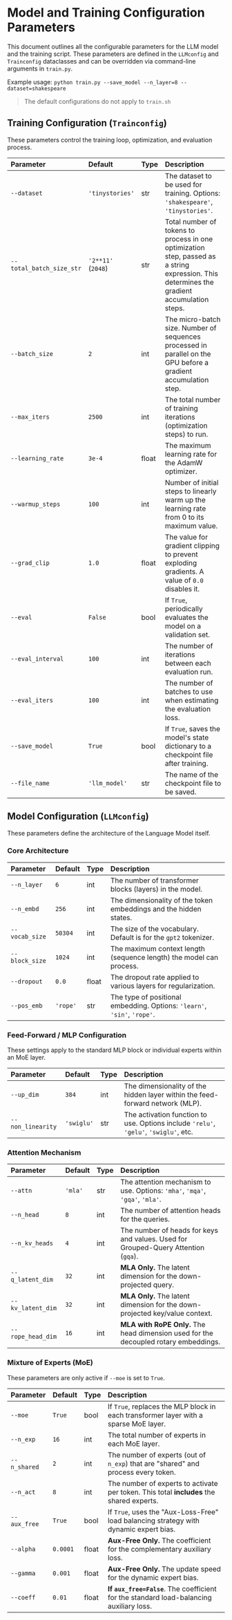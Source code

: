 # Model and Training Configuration Parameters

This document outlines all the configurable parameters for the LLM model and the training script. These parameters are defined in the `LLMconfig` and `Trainconfig` dataclasses and can be overridden via command-line arguments in `train.py`.

Example usage: `python train.py --save_model --n_layer=8 --dataset=shakespeare`

> The default configurations do not apply to `train.sh`

## Training Configuration (`Trainconfig`)

These parameters control the training loop, optimization, and evaluation process.

| Parameter | Default | Type | Description |
| :--- | :--- | :--- | :--- |
| `--dataset` | `'tinystories'` | str | The dataset to be used for training. Options: `'shakespeare'`, `'tinystories'`. |
| `--total_batch_size_str`| `'2**11'` (`2048`) | str | Total number of tokens to process in one optimization step, passed as a string expression. This determines the gradient accumulation steps. |
| `--batch_size` | `2` | int | The micro-batch size. Number of sequences processed in parallel on the GPU before a gradient accumulation step. |
| `--max_iters` | `2500` | int | The total number of training iterations (optimization steps) to run. |
| `--learning_rate` | `3e-4` | float | The maximum learning rate for the AdamW optimizer. |
| `--warmup_steps` | `100` | int | Number of initial steps to linearly warm up the learning rate from 0 to its maximum value. |
| `--grad_clip` | `1.0` | float | The value for gradient clipping to prevent exploding gradients. A value of `0.0` disables it. |
| `--eval` | `False` | bool | If `True`, periodically evaluates the model on a validation set. |
| `--eval_interval` | `100` | int | The number of iterations between each evaluation run. |
| `--eval_iters` | `100` | int | The number of batches to use when estimating the evaluation loss. |
| `--save_model` | `True` | bool | If `True`, saves the model's state dictionary to a checkpoint file after training. |
| `--file_name` | `'llm_model'` | str | The name of the checkpoint file to be saved. |

## Model Configuration (`LLMconfig`)

These parameters define the architecture of the Language Model itself.

### Core Architecture

| Parameter | Default | Type | Description |
| :--- | :--- | :--- | :--- |
| `--n_layer` | `6` | int | The number of transformer blocks (layers) in the model. |
| `--n_embd` | `256` | int | The dimensionality of the token embeddings and the hidden states. |
| `--vocab_size` | `50304` | int | The size of the vocabulary. Default is for the `gpt2` tokenizer. |
| `--block_size` | `1024` | int | The maximum context length (sequence length) the model can process. |
| `--dropout` | `0.0` | float | The dropout rate applied to various layers for regularization. |
| `--pos_emb` | `'rope'` | str | The type of positional embedding. Options: `'learn'`, `'sin'`, `'rope'`. |

### Feed-Forward / MLP Configuration

These settings apply to the standard MLP block or individual experts within an MoE layer.

| Parameter | Default | Type | Description |
| :--- | :--- | :--- | :--- |
| `--up_dim` | `384` | int | The dimensionality of the hidden layer within the feed-forward network (MLP). |
| `--non_linearity` | `'swiglu'` | str | The activation function to use. Options include `'relu'`, `'gelu'`, `'swiglu'`, etc. |

### Attention Mechanism

| Parameter | Default | Type | Description |
| :--- | :--- | :--- | :--- |
| `--attn` | `'mla'` | str | The attention mechanism to use. Options: `'mha'`, `'mqa'`, `'gqa'`, `'mla'`. |
| `--n_head` | `8` | int | The number of attention heads for the queries. |
| `--n_kv_heads` | `4` | int | The number of heads for keys and values. Used for Grouped-Query Attention (`gqa`). |
| `--q_latent_dim` | `32` | int | **MLA Only.** The latent dimension for the down-projected query. |
| `--kv_latent_dim`| `32` | int | **MLA Only.** The latent dimension for the down-projected key/value context. |
| `--rope_head_dim`| `16` | int | **MLA with RoPE Only.** The head dimension used for the decoupled rotary embeddings. |

### Mixture of Experts (MoE)

These parameters are only active if `--moe` is set to `True`.

| Parameter | Default | Type | Description |
| :--- | :--- | :--- | :--- |
| `--moe` | `True` | bool | If `True`, replaces the MLP block in each transformer layer with a sparse MoE layer. |
| `--n_exp` | `16` | int | The total number of experts in each MoE layer. |
| `--n_shared` | `2` | int | The number of experts (out of `n_exp`) that are "shared" and process every token. |
| `--n_act` | `8` | int | The number of experts to activate per token. This total **includes** the shared experts. |
| `--aux_free` | `True` | bool | If `True`, uses the "Aux-Loss-Free" load balancing strategy with dynamic expert bias. |
| `--alpha` | `0.0001` | float | **Aux-Free Only.** The coefficient for the complementary auxiliary loss. |
| `--gamma` | `0.001` | float | **Aux-Free Only.** The update speed for the dynamic expert bias. |
| `--coeff` | `0.01` | float | **If `aux_free=False`**. The coefficient for the standard load-balancing auxiliary loss. |